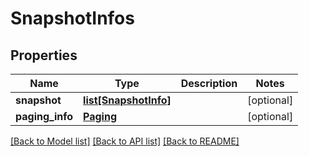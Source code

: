 # SnapshotInfos

## Properties
Name | Type | Description | Notes
------------ | ------------- | ------------- | -------------
**snapshot** | [**list[SnapshotInfo]**](SnapshotInfo.md) |  | [optional] 
**paging_info** | [**Paging**](Paging.md) |  | [optional] 

[[Back to Model list]](../README.md#documentation-for-models) [[Back to API list]](../README.md#documentation-for-api-endpoints) [[Back to README]](../README.md)


